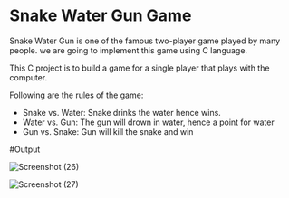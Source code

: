 # Snake Water Gun Game

Snake Water Gun is one of the famous two-player game played by many people.
we are going to implement this game using C language. 

This C project is to build a game for a single player that plays with the computer.

Following are the rules of the game:

- Snake vs. Water: Snake drinks the water hence wins.
- Water vs. Gun: The gun will drown in water, hence a point for water
- Gun vs. Snake: Gun will kill the snake and win

#Output

![Screenshot (26)](https://github.com/krishnnaa15/Snake-Water-Gun/assets/141332207/4a99d442-abfe-4d9d-aa92-454f99bb38e1)

![Screenshot (27)](https://github.com/krishnnaa15/Snake-Water-Gun/assets/141332207/ea79be4f-2138-46f5-9380-39b6518237cf)